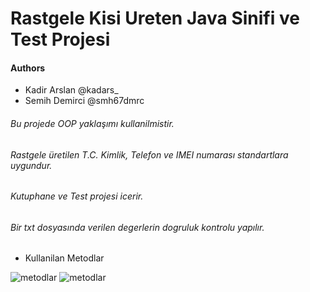 # Rastgele Kisi Ureten Java Sinifi ve Test Projesi

#### Authors 

* Kadir Arslan @kadars_
* Semih Demirci @smh67dmrc

###### Bu projede OOP yaklaşımı kullanilmistir. 
###### Rastgele üretilen T.C. Kimlik, Telefon ve IMEI numarası standartlara uygundur.
###### Kutuphane ve Test projesi icerir.
###### Bir txt dosyasında verilen degerlerin dogruluk kontrolu yapılır.

* Kullanilan Metodlar

![metodlar](C:\Users\kadoa\OneDrive\Masaüstü\metodlar.png)
![metodlar](C:\Users\kadoa\OneDrive\Masaüstü\metodlarr.png)
